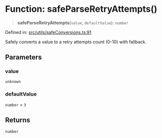 # Function: safeParseRetryAttempts()

> **safeParseRetryAttempts**(`value`, `defaultValue`): `number`

Defined in: [src/utils/safeConversions.ts:91](https://github.com/Nick2bad4u/Uptime-Watcher/blob/2a45eeb1723f8f7089001af2c92aa07d82dfe7e4/src/utils/safeConversions.ts#L91)

Safely converts a value to a retry attempts count (0-10) with fallback.

## Parameters

### value

`unknown`

### defaultValue

`number` = `3`

## Returns

`number`
